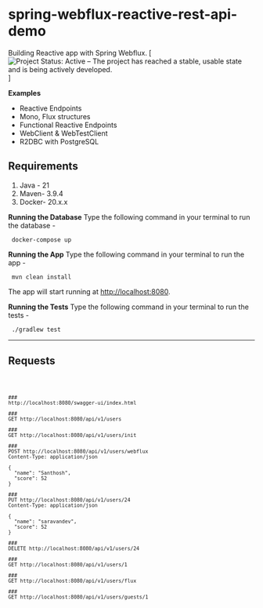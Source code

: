 # spring-webflux-reactive-rest-api-demo
 
Building Reactive app with Spring Webflux. 
[![Project Status: Active – The project has reached a stable, usable state and is being actively developed.](https://www.repostatus.org/badges/latest/active.svg)]

**Examples**

* Reactive Endpoints
* Mono, Flux structures
* Functional Reactive Endpoints
* WebClient & WebTestClient
* R2DBC with PostgreSQL

## Requirements
1.  Java - 21
2.  Maven- 3.9.4
3.  Docker- 20.x.x

**Running the Database**
Type the following command in your terminal to run the database -

     docker-compose up 

**Running the App**
Type the following command in your terminal to run the app -

     mvn clean install

The app will start running at  [http://localhost:8080](http://localhost:8080/).

**Running the Tests**
Type the following command in your terminal to run the tests -

     ./gradlew test

---

## Requests

<code>
 
    ###
    http://localhost:8080/swagger-ui/index.html

    ###  
    GET http://localhost:8080/api/v1/users  

    ###  
    GET http://localhost:8080/api/v1/users/init
      
    ###  
    POST http://localhost:8080/api/v1/users/webflux
    Content-Type: application/json  
      
    {  
      "name": "Santhosh",  
      "score": 52  
    }  
      
    ###  
    PUT http://localhost:8080/api/v1/users/24  
    Content-Type: application/json  
      
    {  
      "name": "saravandev",  
      "score": 52  
    }  
    
    ###  
    DELETE http://localhost:8080/api/v1/users/24  

    ###  
    GET http://localhost:8080/api/v1/users/1  
      
    ###  
    GET http://localhost:8080/api/v1/users/flux  
      
    ###  
    GET http://localhost:8080/api/v1/users/guests/1
</code>
